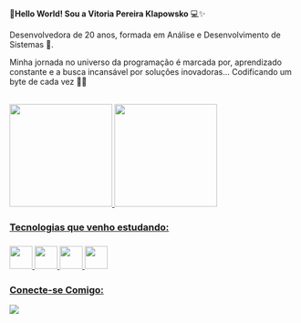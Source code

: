 
👋<strong>Hello World! Sou a Vitoria Pereira Klapowsko</strong> 💻✨ 

Desenvolvedora de 20 anos, formada em Análise e Desenvolvimento de Sistemas 🥸. 

Minha jornada no universo da programação é marcada por, aprendizado constante e a busca incansável por soluções inovadoras... Codificando um byte de cada vez 
🤭🚀

<br>
<div>
  <a href="https://github.com/VitoriaPereiraKlapowsko">
  <img loading="lazy" height="180em" src="https://github-readme-stats.vercel.app/api?username=VitoriaPereiraKlapowsko&show_icons=true&theme=radical&include_all_commits=true&count_private=true"/>
  <img loading="lazy" height="180em" src="https://github-readme-stats.vercel.app/api/top-langs/?username=VitoriaPereiraKlapowsko&layout=compact&langs_count=7&theme=radical"/>
</div>

<h3>Tecnologias que venho estudando:<h3>
<img src="https://cdn.jsdelivr.net/gh/devicons/devicon@latest/icons/python/python-original.svg" width="40" height="40" />                 
<img src="https://cdn.jsdelivr.net/gh/devicons/devicon/icons/java/java-original.svg" width="40" height="40"/>
<img src="https://cdn.jsdelivr.net/gh/devicons/devicon@latest/icons/php/php-original.svg" width="40" height="40" />
<img src="https://cdn.jsdelivr.net/gh/devicons/devicon/icons/mysql/mysql-original.svg" width="40" height="40"/>
          

<h3>Conecte-se Comigo:</h3>
<div>
  <a href="https://www.linkedin.com/in/vitoriapereiraklapowsko/" target="_blank"><img loading="lazy" src="https://img.shields.io/badge/-LinkedIn-%230077B5?style=for-the-badge&logo=linkedin&logoColor=white" target="_blank"></a>     
</div>

